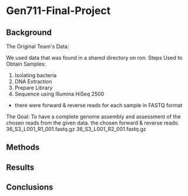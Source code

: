 # Gen711-Final-Project

## Background
The Original Team's Data: 

We used data that was found in a shared directory on ron. 
Steps Used to Obtain Samples:
1. Isolating bacteria
2. DNA Extraction
3. Prepare Library
4. Sequence using Illumina HiSeq 2500
- there were forward & reverse reads for each sample in FASTQ format

The Goal: To have a complete genome assembly and assessment of the chosen reads from the given data.
the chosen forward & reverse reads:
36_S3_L001_R1_001.fastq.gz
36_S3_L001_R2_001.fastq.gz

## Methods

## Results 

## Conclusions
